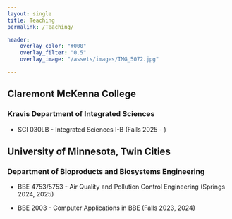 ```yaml
--- 
layout: single
title: Teaching
permalink: /Teaching/

header:
    overlay_color: "#000"
    overlay_filter: "0.5"
    overlay_image: "/assets/images/IMG_5072.jpg" 

---
```


## Claremont McKenna College

###  Kravis Department of Integrated Sciences

* SCI 030LB - Integrated Sciences I-B (Falls 2025 - )

## University of Minnesota, Twin Cities

### Department of Bioproducts and Biosystems Engineering

* BBE 4753/5753 - Air Quality and Pollution Control Engineering (Springs 2024, 2025)

* BBE 2003 - Computer Applications in BBE (Falls 2023, 2024)


